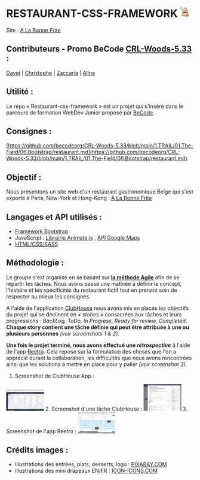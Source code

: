 # RESTAURANT-CSS-FRAMEWORK <img src="/assets/img/ico_Patate.png" alt="Logo" width="5%"/>
   Site : [A La Bonne Frite](https://alinebsr.github.io/restaurant-css-framework-bis/index.html)
## Contributeurs - Promo BeCode [CRL-Woods-5.33](https://github.com/becodeorg/CRL-Woods-5.33) :
[David](https://github.com/SalukiMakingCode) | [Christophe](https://github.com/Christophe28) | [Zaccaria](https://github.com/tbzaccaria) | [Aline](https://github.com/AlineBsr)

##  Utilité :  
Le répo « Restaurant-css-framework » est un projet qui s'insère dans le parcours de formation WebDev Junior proposé par [BeCode](https://becode.org/). 

## Consignes :
[https://github.com/becodeorg/CRL-Woods-5.33/blob/main/1.TRAIL/01.The-Field/06.Bootstrap/restaurant.md](https://github.com/becodeorg/CRL-Woods-5.33/blob/main/1.TRAIL/01.The-Field/06.Bootstrap/restaurant.md)

## Objectif :
Nous présentons un site web d'un restaurant gastronomique Belge qui s'est exporté à Paris, New-York et Hong-Kong : [A La Bonne Frite](https://alinebsr.github.io/restaurant-css-framework-bis/index.html)

## Langages et API utilisés :
- [Framework Bootstrap](https://getbootstrap.com/docs/4.3/getting-started/introduction/)
- JavaScript : [Librairie Animate.js](https://animate.style/) , [API Google Maps](https://developers.google.com/maps/documentation/javascript/overview)
- [HTML/CSS/SASS](https://www.w3.org/standards/webdesign/htmlcss.html)

## Méthodologie : 
Le groupe s'est organisé en se basant sur **[la méthode Agile](https://fr.wikipedia.org/wiki/M%C3%A9thode_agile)** afin de se répartir les tâches.
Nous avons passé une matinée à définir le concept, l'histoire et les spécificités du restaurant fictif tout en prenant soin de respecter au mieux les consignes.

  A l'aide de l'application [ClubHouse](https://shortcut.com/) nous avons mis en places les objectifs du projet qui se déclinent en *« stories »* consacrées aux tâches et leurs progressions : *BackLog, ToDo, In Progress, Ready for review, Completed*. 
  **Chaque story contient une tâche définie qui peut être attribuée à une ou plusieurs personnes** *(voir screenshots 1 & 2)*.
  
  **Une fois le projet terminé, nous avons effectué une _rétrospective_** à l'aide de l'app [Reetro](https://www.reetro.io/index.html). Cela repose sur la formulation des choses que l'on a apprécié durant la collaboration, les difficultés  que nous avons rencontrées  ainsi que les solutions à mettre en place pour y palier *(voir screenshot 3)*.
 
1. Screenshot de ClubHouse App :
  <img src="/assets/img/ClubHouse.png" width=20% height=20% alt="Screenshot de ClubHouse App"/>
2. Screenshot d'une tâche ClubHouse :   
  <img src="/assets/img/ClubHouseTask.png" width=20% height=20% alt="Screenshot d'une tâche ClubHouse"/>
3. Screenshot de l'app Reetro :  
  <img src="/assets/img/retro.png" width=20% height=20% alt="Screenshot de l'app Reetro"/>  


## Crédits images :

- Illustrations des entrées, plats, desserts, logo : [PIXABAY.COM](https://pixabay.com/fr/)
- Illustrations des mini drapeaux EN/FR : [ICON-ICONS.COM](https://icon-icons.com/)
